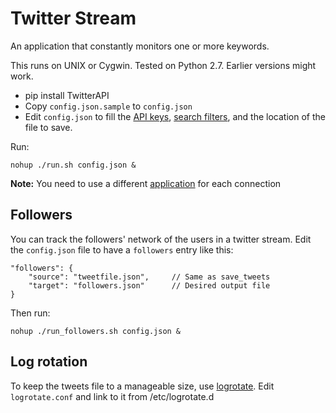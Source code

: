 Twitter Stream
==============

An application that constantly monitors one or more keywords.

This runs on UNIX or Cygwin. Tested on Python 2.7. Earlier versions might work.

- pip install TwitterAPI
- Copy `config.json.sample` to `config.json`
- Edit `config.json` to fill the [API keys](https://dev.twitter.com/apps/),
  [search filters](https://dev.twitter.com/docs/api/1.1/post/statuses/filter),
  and the location of the file to save.

Run:

    nohup ./run.sh config.json &

**Note:** You need to use a different [application](https://dev.twitter.com/apps/)
for each connection

## Followers

You can track the followers' network of the users in a twitter stream. Edit
the `config.json` file to have a `followers` entry like this:

    "followers": {
        "source": "tweetfile.json",     // Same as save_tweets
        "target": "followers.json"      // Desired output file
    }


Then run:

    nohup ./run_followers.sh config.json &

## Log rotation

To keep the tweets file to a manageable size, use [logrotate](http://linuxcommand.org/man_pages/logrotate8.html).
Edit `logrotate.conf` and link to it from /etc/logrotate.d
